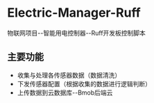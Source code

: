 # Electric-Manager-Ruff
物联网项目--智能用电控制器--Ruff开发板控制脚本
## 主要功能
* 收集与处理各传感器数据（数据清洗）
* 下发传感器配置（根据收集的数据进行逻辑判断）
* 上传数据到云数据库--Bmob后端云
